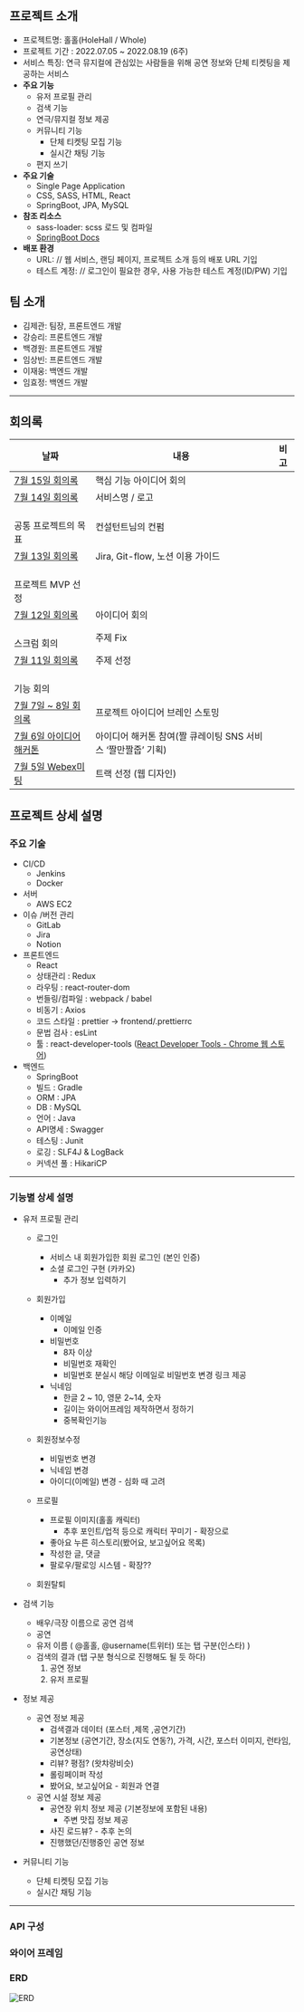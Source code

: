 ## 프로젝트 소개

- 프로젝트명: 홀홀(HoleHall / Whole)
- 프로젝트 기간 : 2022.07.05 ~ 2022.08.19 (6주)
- 서비스 특징: 연극 뮤지컬에 관심있는 사람들을 위해 공연 정보와 단체 티켓팅을 제공하는 서비스
- **주요 기능**
  - 유저 프로필 관리
  - 검색 기능
  - 연극/뮤지컬 정보 제공
  - 커뮤니티 기능
    - 단체 티켓팅 모집 기능
    - 실시간 채팅 기능
  - 편지 쓰기
- **주요 기술**
  - Single Page Application
  - CSS, SASS, HTML, React
  - SpringBoot, JPA, MySQL
- **참조 리소스**
  - sass-loader: scss 로드 및 컴파일
  - [SpringBoot Docs](https://docs.spring.io/spring-boot/docs/current/reference/htmlsingle/)
- **배포 환경**
  - URL: // 웹 서비스, 랜딩 페이지, 프로젝트 소개 등의 배포 URL 기입
  - 테스트 계정: // 로그인이 필요한 경우, 사용 가능한 테스트 계정(ID/PW) 기입

## 팀 소개

- 김제관: 팀장, 프론트엔드 개발
- 강승리: 프론트엔드 개발
- 백경원: 프론트엔드 개발
- 임상빈: 프론트엔드 개발
- 이재웅: 백엔드 개발
- 임효정: 백엔드 개발

---

## 회의록

| 날짜                                                                                          | 내용                                         | 비고        |
| ------------------------------------------------------------------------------------------- | ------------------------------------------ | --------- |
| [7월 15일 회의록](https://stingy-vacation-63b.notion.site/7-15-33479317a17b4677befbd874e7cba011) | 핵심 기능 아이디어 회의                              |           |
| [7월 14일 회의록](https://stingy-vacation-63b.notion.site/7-14-0c5dada88e4e4743b626fae152d86439) | 서비스명 / 로고
<br/>공통 프로젝트의 목표                 | 컨설턴트님의 컨펌 |
| [7월 13일 회의록](https://www.notion.so/7-13-929d9c24d6be4fd8ae1b0e37802888ce)                   | Jira, Git-flow, 노션 이용 가이드
<br/>프로젝트 MVP 선정 |           |
| [7월 12일 회의록](https://www.notion.so/7-12-5ed855e2870b40fe8bff7ede478b1769)                   | 아이디어 회의
<br/>스크럼 회의                        | 주제 Fix    |
| [7월 11일 회의록](https://www.notion.so/7-11-b376d36646044c46a7d95849236b4057)                   | 주제 선정
<br/>기능 회의                           |           |
| [7월 7일 ~ 8일 회의록](https://www.notion.so/7-7-8-e1fd4cbd94ad47b8ba68ab20dff90173)              | 프로젝트 아이디어 브레인 스토밍                          |           |
| [7월 6일 아이디어해커톤](https://www.notion.so/7-6-2d24eaab83b647c0a0eb46f5c61c584c)                 | 아이디어 해커톤 참여(짤 큐레이팅 SNS 서비스 ‘짤만짤줍’ 기획)      |           |
| [7월 5일 Webex미팅](https://www.notion.so/7-5-Webex-c7bfc6190a3949dc82de731ed07140f3)           | 트랙 선정 (웹 디자인)                              |           |



## 프로젝트 상세 설명

### 주요 기술

- CI/CD
  - Jenkins
  - Docker
- 서버
  - AWS EC2
- 이슈 /버전 관리
  - GitLab
  - Jira
  - Notion
- 프론트엔드
  - React
  - 상태관리 : Redux
  - 라우팅 : react-router-dom
  - 번들링/컴파일 : webpack / babel
  - 비동기 : Axios
  - 코드 스타일 : prettier → frontend/.prettierrc
  - 문법 검사 : esLint
  - 툴 : react-developer-tools ([](https://chrome.google.com/webstore/detail/react-developer-tools/fmkadmapgofadopljbjfkapdkoienihi)[React Developer Tools - Chrome 웹 스토어](https://chrome.google.com/webstore/detail/react-developer-tools/fmkadmapgofadopljbjfkapdkoienihi))
- 백엔드
  - SpringBoot
  - 빌드 : Gradle
  - ORM : JPA
  - DB : MySQL
  - 언어 : Java
  - API명세 : Swagger
  - 테스팅 : Junit
  - 로깅 : SLF4J & LogBack
  - 커넥션 풀 : HikariCP

---

### 기능별 상세 설명

- 유저 프로필 관리
  
  - 로그인
    
    - 서비스 내 회원가입한 회원 로그인 (본인 인증)
    - 소셜 로그인 구현 (카카오)
      - 추가 정보 입력하기
  
  - 회원가입
    
    - 이메일
      - 이메일 인증
    - 비밀번호
      - 8자 이상
      - 비밀번호 재확인
      - 비밀번호 분실시 해당 이메일로 비밀번호 변경 링크 제공
    - 닉네임
      - 한글 2 ~ 10, 영문 2~14, 숫자
      - 길이는 와이어프레임 제작하면서 정하기
      - 중복확인기능
  
  - 회원정보수정
    
    - 비밀번호 변경
    - 닉네임 변경
    - 아이디(이메일) 변경 - 심화 때 고려
  
  - 프로필
    
    - 프로필 이미지(홀홀 캐릭터)
      - 추후 포인트/업적 등으로 캐릭터 꾸미기 - 확장으로
    - 좋아요 누른 히스토리(봤어요, 보고싶어요 목록)
    - 작성한 글, 댓글
    - 팔로우/팔로잉 시스템 - 확장??
  
  - 회원탈퇴

- 검색 기능
  
  - 배우/극장 이름으로 공연 검색
  - 공연
  - 유저 이름 ( @홀홀, @username(트위터) 또는 탭 구분(인스타) )
  - 검색의 결과 (탭 구분 형식으로 진행해도 될 듯 하다)
    1. 공연 정보
    2. 유저 프로필

- 정보 제공
  
  - 공연 정보 제공
    - 검색결과 데이터 (포스터 ,제목 ,공연기간)
    - 기본정보 (공연기간, 장소(지도 연동?), 가격, 시간, 포스터 이미지, 런타임, 공연상태)
    - 리뷰? 평점? (왓챠랑비슷)
    - 롤링페이퍼 작성
    - 봤어요, 보고싶어요 - 회원과 연결
  - 공연 시설 정보 제공
    - 공연장 위치 정보 제공 (기본정보에 포함된 내용)
      - 주변 맛집 정보 제공
    - 사진 로드뷰? - 추후 논의
    - 진행했던/진행중인 공연 정보

- 커뮤니티 기능
  
  - 단체 티켓팅 모집 기능
  - 실시간 채팅 기능

---

### API 구성

### 와이어 프레임

### ERD
![ERD](https://www.notion.so/7f73dcd38296492786deaeeecaba2321#daa43c6cb2a84eaf98a7132848f463dd)
